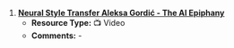 1. [**Neural Style Transfer Aleksa Gordić - The AI Epiphany**](https://www.youtube.com/playlist?list=PLBoQnSflObcmbfshq9oNs41vODgXG-608)
   - **Resource Type:** 📺 Video
   - **Comments:** -

